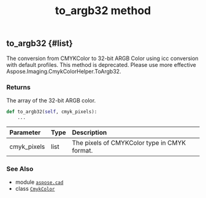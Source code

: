 ﻿---
title: to_argb32 method
second_title: Aspose.CAD for Python via .NET API References
description: 
type: docs
weight: 30
url: /python-net/aspose.cad/cmykcolor/to_argb32/
is_root: false
---

## to_argb32 {#list}

The conversion from CMYKColor to 32-bit ARGB Color using icc conversion  with default profiles.
This method is deprecated. Please use more effective Aspose.Imaging.CmykColorHelper.ToArgb32.


### Returns 


The array of the 32-bit ARGB color.


```python
def to_argb32(self, cmyk_pixels):
    ...
```


| Parameter | Type | Description |
| :- | :- | :- |
| cmyk_pixels | list | The pixels of CMYKColor type in CMYK format. |



### See Also
* module [`aspose.cad`](../../)
* class [`CmykColor`](/cad/python-net/aspose.cad/cmykcolor)
